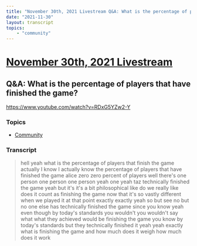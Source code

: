 ```yaml
---
title: "November 30th, 2021 Livestream Q&A: What is the percentage of players that have finished the game?"
date: "2021-11-30"
layout: transcript
topics:
    - "community"
---
```

# [November 30th, 2021 Livestream](../2021-11-30.md)
## Q&A: What is the percentage of players that have finished the game?
https://www.youtube.com/watch?v=RDxG5YZw2-Y

### Topics
* [Community](../topics/community.md)

### Transcript

> hell yeah what is the percentage of players that finish the game actually I know I actually know the percentage of players that have finished the game alice zero zero percent of players well there's one person one person one person yeah one yeah taz technically finished the game yeah but it's it's a bit philosophical like do we really like does it count as finishing the game now that it's so vastly different when we played it at that point exactly exactly yeah so but see no but no one else has technically finished the game since you know yeah even though by today's standards you wouldn't you wouldn't say what what they achieved would be finishing the game you know by today's standards but they technically finished it yeah yeah exactly what is finishing the game and how much does it weigh how much does it work
